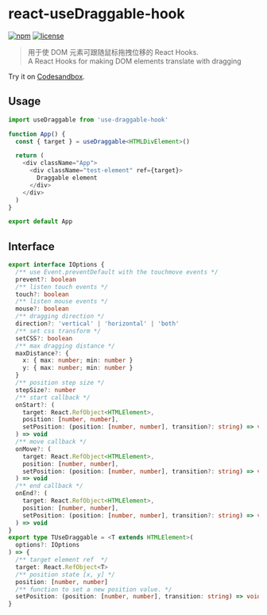 # react-useDraggable-hook

[![npm](https://img.shields.io/npm/v/use-draggable-hook?style=flat-square)](https://www.npmjs.com/package/use-draggable-hook)
[![license](https://img.shields.io/npm/l/use-draggable-hook?style=flat-square)](https://github.com/dyon21/react-useDraggable-hook/blob/master/LICENSE)

> 用于使 DOM 元素可跟随鼠标拖拽位移的 React Hooks.  
> A React Hooks for making DOM elements translate with dragging

Try it on [Codesandbox](https://codesandbox.io/s/use-draggable-hook-demo-1y7s7?file=/src/App.tsx).

## Usage

``` typescript
import useDraggable from 'use-draggable-hook'

function App() {
  const { target } = useDraggable<HTMLDivElement>()

  return (
    <div className="App">
      <div className="test-element" ref={target}>
        Draggable element
      </div>
    </div>
  )
}

export default App

```
## Interface
```typescript
export interface IOptions {
  /** use Event.preventDefault with the touchmove events */
  prevent?: boolean
  /** listen touch events */
  touch?: boolean
  /** listen mouse events */
  mouse?: boolean
  /** dragging direction */
  direction?: 'vertical' | 'horizontal' | 'both'
  /** set css transform */
  setCSS?: boolean
  /** max dragging distance */
  maxDistance?: {
    x: { max: number; min: number }
    y: { max: number; min: number }
  }
  /** position step size */
  stepSize?: number
  /** start callback */
  onStart?: (
    target: React.RefObject<HTMLElement>,
    position: [number, number],
    setPosition: (position: [number, number], transition?: string) => void
  ) => void
  /** move callback */
  onMove?: (
    target: React.RefObject<HTMLElement>,
    position: [number, number],
    setPosition: (position: [number, number], transition?: string) => void
  ) => void
  /** end callback */
  onEnd?: (
    target: React.RefObject<HTMLElement>,
    position: [number, number],
    setPosition: (position: [number, number], transition?: string) => void
  ) => void
}
export type TUseDraggable = <T extends HTMLElement>(
  options?: IOptions
) => {
  /** target element ref  */
  target: React.RefObject<T>
  /** position state [x, y] */
  position: [number, number]
  /** function to set a new position value. */
  setPosition: (position: [number, number], transition: string) => void
}

```
